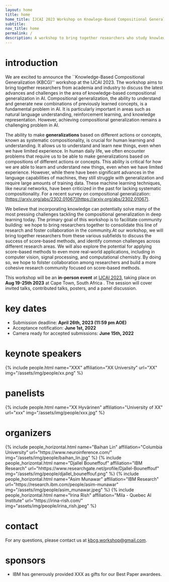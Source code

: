 ```yaml
---
layout: home
title: home
home_title: IJCAI 2023 Workshop on Knowlege-Based Compositional Generalization
subtitle:
nav_title: home
permalink: /
description: A workshop to bring together researchers who study knowledge-based AI and compositional generalization in AI, machine learning, cognitive sciences and neurscience.
---
```

# introduction

We are excited to announce the ``Knowledge-Based Compositional Generalization (KBCG)'' workshop at the IJCAI 2023. The workshop aims to bring together researchers from academia and industry to discuss the latest advances and challenges in the area of knowledge-based compositional generalization in AI. Compositional generalization, the ability to understand and generate new combinations of previously learned concepts, is a fundamental problem in AI. It is particularly important in areas such as natural language understanding, reinforcement learning, and knowledge representation. However, achieving compositional generalization remains a challenging problem in AI.

The ability to make **generalizations** based on different actions or concepts, known as systematic compositionality, is crucial for human learning and understanding. It allows us to understand and learn new things, even when we have limited experience. In human daily life, we often encounter problems that require us to be able to make generalizations based on compositions of different actions or concepts. This ability is critical for how we are able to learn and understand new things, even when we have limited experience. However, while there have been significant advances in the language capabilities of machines, they still struggle with generalization and require large amounts of training data. These machine learning techniques, like neural networks, have been criticized in the past for lacking systematic compositionality. For a recent survey on compositional generalization: [https://arxiv.org/abs/2302.01067](https://arxiv.org/abs/2302.01067).

We believe that incorporating knowledge can potentially solve many of the most pressing challenges tackling the compositional generalization in deep learning today. The primary goal of this workshop is to facilitate community building: we hope to bring researchers together to consolidate this line of research and foster collaboration in the community.At our workshop, we will bring together researchers from these various subfields to discuss the success of score-based methods, and identify common challenges across different research areas. We will also explore the potential for applying score-based methods to even more real-world applications, including in computer vision, signal processing, and computational chemistry. By doing so, we hope to folster collaboration among researchers and build a more cohesive research community focused on score-based methods.

This workshop will be an **in-person event** at [IJCAI 2023](https://ijcai-23.org/), taking place on **Aug 19-25th 2023** at Cape Town, South Africa . The session will cover invited talks, contributed talks, posters, and a panel discussion.

# key dates

* Submission deadline: **April 26th, 2023 (11:59 pm AOE)**
* Acceptance notification: **June 1st, 2022**
* Camera ready for accepted submissions: **June 15th, 2022**

# keynote speakers

<div class="row projects pt-1 pb-1">
      <div class="col-sm-4">
          {% include people.html name="XXX" affiliation="XX University" url="XX" img="/assets/img/people/xx.png" %}
      </div>
  </div>

# panelists

<div class="row projects pt-1 pb-1">
      <div class="col-sm-4">
          {% include people.html name="XX Hyvärinen" affiliation="University of XX" url="xxx" img="/assets/img/people/xxx.jpg" %}
      </div>
  </div>

# organizers

<div class="row row-cols-2 projects pt-3 pb-3">
  {% include people_horizontal.html name="Baihan Lin" affiliation="Columbia University" url="https://www.neuroinference.com/" img="/assets/img/people/baihan_lin.jpg" %}
  {% include people_horizontal.html name="Djallel Bouneffouf" affiliation="IBM Research" url="hhttps://www.researchgate.net/profile/Djallel-Bouneffouf" img="/assets/img/people/djallel_bouneffouf.png" %}
  {% include people_horizontal.html name="Asim Munawar" affiliation="IBM Research" url="https://research.ibm.com/people/asim-munawar" img="/assets/img/people/asim_munawar.jpeg" %}
  {% include people_horizontal.html name="Irina Rish" affiliation="Mila - Quebec AI Institute" url="https://irina-rish.com/" img="assets/img/people/irina_rish.jpeg" %}
</div>

# contact

For any questions, please contact us at kbcg.workshop@gmail.com.

# sponsors

* IBM has generously provided XXX as gifts for our Best Paper awardees.
